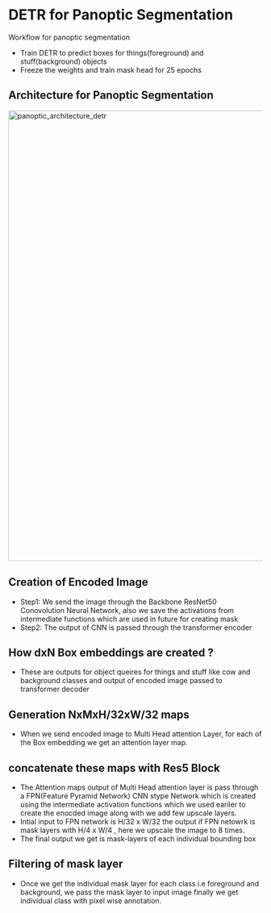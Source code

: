 #  DETR for Panoptic Segmentation
Workflow for panoptic segmentation
- Train DETR to predict boxes for things(foreground) and stuff(background) objects
- Freeze the weights and train mask head for 25 epochs

## Architecture for Panoptic Segmentation
<img width="894" alt="panoptic_architecture_detr" src="https://user-images.githubusercontent.com/90888045/157561189-055cfa9e-ad0c-4816-9741-08372962c091.PNG">


## Creation of Encoded Image
- Step1:
	We send the image through the Backbone ResNet50 Conovolution Neural Network, also we save the activations from intermediate functions which are used in future for creating mask
- Step2:
	The output of CNN is passed through the transformer encoder

## How  dxN Box embeddings are created ?
- These are outputs for object queires for things and stuff like cow and background classes and output of encoded image passed to transformer decoder 

## Generation NxMxH/32xW/32 maps
- When we send encoded image to Multi Head attention Layer, for each of the Box embedding we get an attention layer map.

## concatenate these maps with Res5 Block
- The Attention maps output of Multi Head attention layer is pass through a FPN(Feature Pyramid Network) CNN stype Network which is created using the intermediate activation functions which we used eariler to create the enocded image along with we add few upscale layers.
- Intial input to FPN network is H/32 x W/32 the output if FPN netowrk is mask layers with H/4 x W/4 , here we upscale the image to 8 times.
- The final output we get is mask-layers of each individual bounding box

## Filtering of mask layer
- Once we get the individual mask layer for each class i.e foreground and background, we pass the mask layer to input image finally  we get individual class with pixel wise annotation.

 
